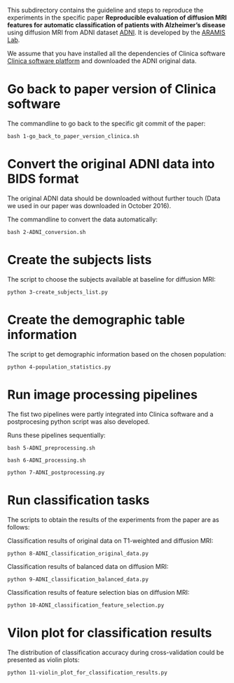 This subdirectory contains the guideline and steps to reproduce the experiments in the specific paper **Reproducible evaluation of diffusion MRI features for automatic classification of patients with Alzheimer’s disease** using diffusion MRI from ADNI dataset [ADNI](http://adni.loni.usc.edu/). It is developed by the [ARAMIS Lab](http://www.aramislab.fr).

We assume that you have installed all the dependencies of Clinica software [Clinica software platform](http://www.clinica.run) and downloaded the ADNI original data.

# Go back to paper version of Clinica software

The commandline to go back to the specific git commit of the paper:
```
bash 1-go_back_to_paper_version_clinica.sh
```

# Convert the original ADNI data into BIDS format

The original ADNI data should be downloaded without further touch (Data we used in our paper was downloaded in October 2016). 

The commandline to convert the data automatically:
```
bash 2-ADNI_conversion.sh
```

# Create the subjects lists

The script to choose the subjects available at baseline for diffusion MRI:
```
python 3-create_subjects_list.py
```

# Create the demographic table information

The script to get demographic information based on the chosen population:
```
python 4-population_statistics.py
```

# Run image processing pipelines

The fist two pipelines were partly integrated into Clinica software and a postprocesing python script was also developed.

Runs these pipelines sequentially:

```
bash 5-ADNI_preprocessing.sh
```

```
bash 6-ADNI_processing.sh
```

```
python 7-ADNI_postprocessing.py
```

# Run classification tasks

The scripts to obtain the results of the experiments from the paper are as follows:

Classification results of original data on T1-weighted and diffusion MRI:

```
python 8-ADNI_classification_original_data.py
```

Classification results of balanced data on diffusion MRI:

```
python 9-ADNI_classification_balanced_data.py
```

Classification results of feature selection bias on diffusion MRI:

```
python 10-ADNI_classification_feature_selection.py
```

# Vilon plot for classification results

The distribution of classification accuracy during cross-validation could be presented as violin plots:

```
python 11-violin_plot_for_classification_results.py
```